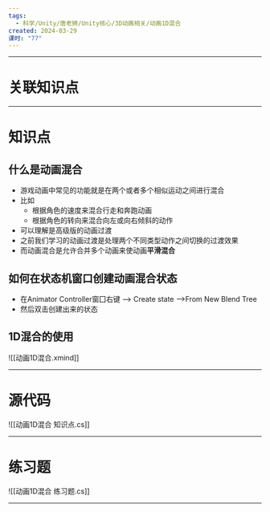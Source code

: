 ```yaml
---
tags:
  - 科学/Unity/唐老狮/Unity核心/3D动画相关/动画1D混合
created: 2024-03-29
课时: "77"
---
```


---
# 关联知识点



---
# 知识点

## 什么是动画混合

- 游戏动画中常见的功能就是在两个或者多个相似运动之间进行混合
- 比如
	- 根据角色的速度来混合行走和奔跑动画
	- 根据角色的转向来混合向左或向右倾斜的动作
- 可以理解是高级版的动画过渡
- 之前我们学习的动画过渡是处理两个不同类型动作之间切换的过渡效果
- 而动画混合是允许合并多个动画来使动画**平滑混合**
## 如何在状态机窗口创建动画混合状态

- 在Animator Controller窗囗右键 ——> Create state ——>From New Blend Tree
- 然后双击创建出来的状态
## 1D混合的使用

![[动画1D混合.xmind]]

---
# 源代码

![[动画1D混合 知识点.cs]]

---
# 练习题

![[动画1D混合 练习题.cs]]

---
